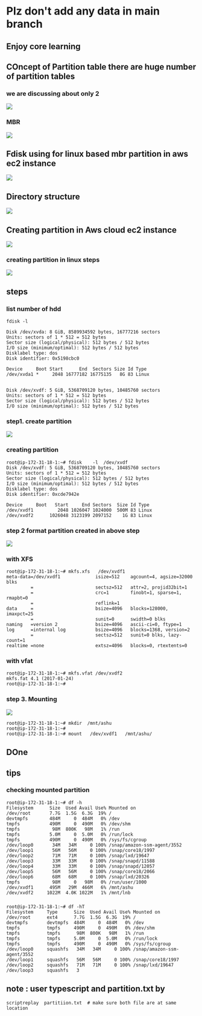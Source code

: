 # Plz don't add any data in main branch 

## Enjoy core learning 

## COncept of Partition table  there are huge number of partition tables 

### we are discussing about only 2 

<img src="pt.png">


### MBR 

<img src="mbr.png">

## Fdisk using for linux based mbr partition in aws ec2 instance 

<img src="fdisk.png">

##  Directory structure 

<img src="dir.png">


## Creating partition in Aws cloud ec2 instance

<img src="ec2part.png">

### creating partition in linux steps

<img src="part.png">

## steps 

### list number of hdd 

```
fdisk -l 

Disk /dev/xvda: 8 GiB, 8589934592 bytes, 16777216 sectors
Units: sectors of 1 * 512 = 512 bytes
Sector size (logical/physical): 512 bytes / 512 bytes
I/O size (minimum/optimal): 512 bytes / 512 bytes
Disklabel type: dos
Disk identifier: 0x5198cbc0

Device     Boot Start      End  Sectors Size Id Type
/dev/xvda1 *     2048 16777182 16775135   8G 83 Linux


Disk /dev/xvdf: 5 GiB, 5368709120 bytes, 10485760 sectors
Units: sectors of 1 * 512 = 512 bytes
Sector size (logical/physical): 512 bytes / 512 bytes
I/O size (minimum/optimal): 512 bytes / 512 bytes

```


### step1. create partition 

<img src="fdisk.png">

### creating partition 

```
root@ip-172-31-18-1:~# fdisk    -l  /dev/xvdf
Disk /dev/xvdf: 5 GiB, 5368709120 bytes, 10485760 sectors
Units: sectors of 1 * 512 = 512 bytes
Sector size (logical/physical): 512 bytes / 512 bytes
I/O size (minimum/optimal): 512 bytes / 512 bytes
Disklabel type: dos
Disk identifier: 0xcde7942e

Device     Boot   Start     End Sectors  Size Id Type
/dev/xvdf1         2048 1026047 1024000  500M 83 Linux
/dev/xvdf2      1026048 3123199 2097152    1G 83 Linux

```

### step 2 format partition created in above step 

<img src="format.png">

### with XFS 

```
root@ip-172-31-18-1:~# mkfs.xfs   /dev/xvdf1     
meta-data=/dev/xvdf1             isize=512    agcount=4, agsize=32000 blks
         =                       sectsz=512   attr=2, projid32bit=1
         =                       crc=1        finobt=1, sparse=1, rmapbt=0
         =                       reflink=1
data     =                       bsize=4096   blocks=128000, imaxpct=25
         =                       sunit=0      swidth=0 blks
naming   =version 2              bsize=4096   ascii-ci=0, ftype=1
log      =internal log           bsize=4096   blocks=1368, version=2
         =                       sectsz=512   sunit=0 blks, lazy-count=1
realtime =none                   extsz=4096   blocks=0, rtextents=0

```

### with vfat 

```
root@ip-172-31-18-1:~# mkfs.vfat /dev/xvdf2 
mkfs.fat 4.1 (2017-01-24)
root@ip-172-31-18-1:~# 

```

### step 3. Mounting 

<img src="mount.png">

```
root@ip-172-31-18-1:~# mkdir  /mnt/ashu
root@ip-172-31-18-1:~# 
root@ip-172-31-18-1:~# mount   /dev/xvdf1   /mnt/ashu/

```

## DOne 

## tips 

### checking mounted partition 

```
root@ip-172-31-18-1:~# df -h
Filesystem      Size  Used Avail Use% Mounted on
/dev/root       7.7G  1.5G  6.3G  19% /
devtmpfs        484M     0  484M   0% /dev
tmpfs           490M     0  490M   0% /dev/shm
tmpfs            98M  800K   98M   1% /run
tmpfs           5.0M     0  5.0M   0% /run/lock
tmpfs           490M     0  490M   0% /sys/fs/cgroup
/dev/loop0       34M   34M     0 100% /snap/amazon-ssm-agent/3552
/dev/loop1       56M   56M     0 100% /snap/core18/1997
/dev/loop2       71M   71M     0 100% /snap/lxd/19647
/dev/loop3       33M   33M     0 100% /snap/snapd/11588
/dev/loop4       33M   33M     0 100% /snap/snapd/12057
/dev/loop5       56M   56M     0 100% /snap/core18/2066
/dev/loop6       68M   68M     0 100% /snap/lxd/20326
tmpfs            98M     0   98M   0% /run/user/1000
/dev/xvdf1      495M   29M  466M   6% /mnt/ashu
/dev/xvdf2     1022M  4.0K 1022M   1% /mnt/lnb

```

### 

```
root@ip-172-31-18-1:~# df -hT
Filesystem     Type      Size  Used Avail Use% Mounted on
/dev/root      ext4      7.7G  1.5G  6.3G  19% /
devtmpfs       devtmpfs  484M     0  484M   0% /dev
tmpfs          tmpfs     490M     0  490M   0% /dev/shm
tmpfs          tmpfs      98M  800K   98M   1% /run
tmpfs          tmpfs     5.0M     0  5.0M   0% /run/lock
tmpfs          tmpfs     490M     0  490M   0% /sys/fs/cgroup
/dev/loop0     squashfs   34M   34M     0 100% /snap/amazon-ssm-agent/3552
/dev/loop1     squashfs   56M   56M     0 100% /snap/core18/1997
/dev/loop2     squashfs   71M   71M     0 100% /snap/lxd/19647
/dev/loop3     squashfs   3

```
## note : user typescript and partition.txt by 

```
scriptreplay  partitiion.txt  # make sure both file are at same location 

```



